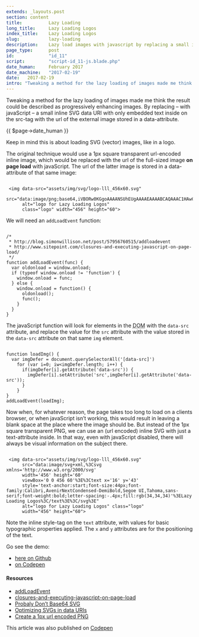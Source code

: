 ```yaml
---
extends: _layouts.post
section: content
title:          Lazy Loading
long_title:     Lazy Loading Logos
index_title:    Lazy Loading Logos
slug:           lazy-loading
description:    Lazy load images with javascript by replacing a small inline SVG data URI with embedded text on the src-tag with the url of the image stored in a data-attribute.
page_type:      post
id:             "id_11"
script:         "script-id_11-js.blade.php"
date_human:     February 2017
date_machine:   "2017-02-19"
date:   2017-02-19
intro: "Tweaking a method for the lazy loading of images made me think the result could be described as progressively enhancing images. By replacing – with javaScript – a small inline <span class='small-caps'>SVG</span> data <span class='small-caps'>URI</span> with only embedded text inside on the src-tag with the url of the external image stored in a data-attribute."
---
```


Tweaking a method for the lazy loading of images made me think the result could be described as progressively enhancing images. By replacing – with javaScript – a small inline <span class='small-caps'>SVG</span> data <span class='small-caps'>URI</span> with only embedded text inside on the src-tag with the url of the external image stored in a data-attribute.

<p class="publication-list__item__meta"><time datetime="{!! $page->date_machine !!}">{{ $page->date_human }}</time></p>

Keep in mind this is about loading <span class="small-caps">SVG</span> (vector) images, like in a logo.

The original technique would use a 1px square transparent url-encoded inline image, which would be replaced with the url of the full-sized image **on page load** with javaScript. The url of the latter image is stored in a data-attribute of that same image:

<pre><code class="language-html">
 &lt;img data-src="assets/img/svg/logo-lll_456x60.svg"
      src="data:image/png;base64,iVBORw0KGgoAAAANSUhEUgAAAAEAAAABCAQAAAC1HAwCAAAAC0lEQVR42mNkYAAAAAYAAjCB0C8AAAAASUVORK5CYII="
      alt="logo for Lazy Loading Logos"
      class="logo" width="456" height="60"&gt;
</code></pre>

We will need an `addLoadEvent` function:

<pre><code class="language-javascript">
/*
 * http://blog.simonwillison.net/post/57956760515/addloadevent
 * http://www.sitepoint.com/closures-and-executing-javascript-on-page-load/
 */
function addLoadEvent(func) {
  var oldonload = window.onload;
  if (typeof window.onload != 'function') {
    window.onload = func;
  } else {
    window.onload = function() {
      oldonload();
      func();
    }
  }
}
</code></pre>

The javaScript function will look for elements in the <abbr title="Document Object Model" class="small-caps">DOM</abbr> with the `data-src` attribute, and replace the value for the `src` attribute with the value stored in the `data-src` attribute on that same `img` element.

<pre><code class="language-javascript">
function loadImg() {
  var imgDefer = document.querySelectorAll('[data-src]')
    for (var i=0; iw&lt;imgDefer.length; i++) {
      if(imgDefer[i].getAttribute('data-src')) {
        imgDefer[i].setAttribute('src',imgDefer[i].getAttribute('data-src'));
      }
    }
}
addLoadEvent(loadImg);
</code></pre>

Now when, for whatever reason, the page takes too long to load on a clients browser, or when javaScript isn’t working, this would result in leaving a blank space at the place where the image should be. But instead of the 1px square transparent <span class="small-caps">PNG</span>, we can use an (url encoded) inline <span class="small-caps">SVG</span> with just a text-attribute inside. In that way, even with javaScript disabled, there will always be visual information on the subject there.

<pre><code class="language-html">
 &lt;img data-src="assets/img/svg/logo-lll_456x60.svg"
      src="data:image/svg+xml,%3Csvg xmlns='http://www.w3.org/2000/svg'
      width='456' height='60'
      viewBox='0 0 456 60'%3E%3Ctext x='16' y='43'
      style='text-anchor:start;font-size:44px;font-family:Calibri,AvenirNextCondensed-DemiBold,Segoe UI,Tahoma,sans-serif;font-weight:bold;letter-spacing:-.4px;fill:rgb(34,34,34)'%3ELazy Loading Logos%3C/text%3E%3C/svg%3E"
      alt="logo for Lazy Loading Logos" class="logo"
      width="456" height="60"&gt;
</code></pre>

Note the inline style-tag on the `text` attribute, with values for basic typographic properties applied. The `x` and `y` attributes are for the positioning of the text.

Go see the demo:

- [here on Github](https://atelierbram.github.io/lazy-loading-logos/)
- [on Codepen](http://codepen.io/atelierbram/pen/YNoNZw)

#### Resources

- [addLoadEvent](http://blog.simonwillison.net/post/57956760515/addloadevent)
- [closures-and-executing-javascript-on-page-load](http://www.sitepoint.com/closures-and-executing-javascript-on-page-load/)
- [Probaly Don’t Base64 SVG](https://css-tricks.com/probably-dont-base64-svg/)
- [Optimizing SVGs in data URIs](https://codepen.io/tigt/post/optimizing-svgs-in-data-uris)
- [Create a 1px url encoded PNG](http://png-pixel.com/)

<span class="note">This article was also published on [Codepen](http://codepen.io/atelierbram/post/lazy-loading)</span>
